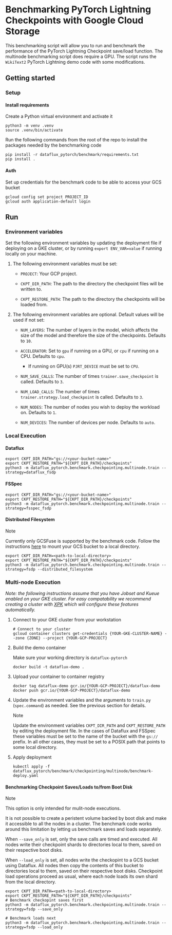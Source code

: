 # Benchmarking PyTorch Lightning Checkpoints with Google Cloud Storage

This benchmarking script will allow you to run and benchmark the performance of the PyTorch Lightning Checkpoint save/load function. The multinode benchmarking script does require a GPU. The script runs the `WikiText2` PyTorch Lightning demo code with some modifications.

## Getting started

### Setup
 
#### Install requirements
Create a Python virtual environment and activate it
```shell
python3 -m venv .venv
source .venv/bin/activate
```

Run the following commands from the root of the repo to install the packages needed by the benchmarking code

```shell
pip install -r dataflux_pytorch/benchmark/requirements.txt
pip install .
```

#### Auth

Set up credentials for the benchmark code to be able to access your GCS bucket

```shell
gcloud config set project PROJECT_ID
gcloud auth application-default login
```

## Run


### Environment variables

Set the following environment variables by updating the deployment file if deploying on a GKE cluster, or by running `export ENV_VAR=value` if running locally on your machine.

1. The following environment variables must be set:
  
    * `PROJECT`: Your GCP project.
    
    * `CKPT_DIR_PATH`: The path to the directory the checkpoint files will be written to.

    * `CKPT_RESTORE_PATH`: The path to the directory the checkpoints will be loaded from.

1. The following environment variables are optional. Default values will be used if not set:
  
    * `NUM_LAYERS`: The number of layers in the model, which affects the size of the model and therefore the size of the checkpoints. Defaults to `10`.
    
    * `ACCELERATOR`: Set to `gpu` if running on a GPU, or `cpu` if running on a CPU. Defaults to `cpu`.
      * If running on GPU(s) `PJRT_DEVICE` must be set to `CPU`.
    
    * `NUM_SAVE_CALLS`: The number of times `trainer.save_checkpoint` is called. Defaults to `3`.
    
    * `NUM_LOAD_CALLS`: The number of times `trainer.strategy.load_checkpoint` is called. Defaults to `3`. 

    * `NUM_NODES`: The number of nodes you wish to deploy the workload on. Defaults to `1`.

    * `NUM_DEVICES`: The number of devices per node. Defaults to `auto`. 

### Local Execution 

#### Dataflux
```shell
export CKPT_DIR_PATH="gs://<your-bucket-name>"
export CKPT_RESTORE_PATH="${CKPT_DIR_PATH}/checkpoints"
python3 -m dataflux_pytorch.benchmark.checkpointing.multinode.train --strategy=dataflux_fsdp
```

#### FSSpec
```shell
export CKPT_DIR_PATH="gs://<your-bucket-name>"
export CKPT_RESTORE_PATH="${CKPT_DIR_PATH}/checkpoints"
python3 -m dataflux_pytorch.benchmark.checkpointing.multinode.train --strategy=fsspec_fsdp
```

#### Distributed Filesystem
> [!NOTE]
> Currently only GCSFuse is supported by the benchmark code. Follow the instructions [here](https://cloud.google.com/storage/docs/cloud-storage-fuse/quickstart-mount-bucket) to mount your GCS bucket to a local directory.

```shell
export CKPT_DIR_PATH=<path-to-local-directory> 
export CKPT_RESTORE_PATH="${CKPT_DIR_PATH}/checkpoints"
python3 -m dataflux_pytorch.benchmark.checkpointing.multinode.train --strategy=fsdp --distributed_filesystem
```

### Multi-node Execution

_Note: the following instructions assume that you have Jobset and Kueue enabled on your GKE cluster. For easy compatability we recommend creating a cluster with [XPK](https://github.com/google/xpk) which will configure these features automatically._

1. Connect to your GKE cluster from your workstation
    ```shell
    # Connect to your cluster
    gcloud container clusters get-credentials {YOUR-GKE-CLUSTER-NAME} --zone {ZONE} --project {YOUR-GCP-PROJECT}
    ```

1. Build the demo container

    Make sure your working directory is `dataflux-pytorch`
    ```shell
    docker build -t dataflux-demo .
    ```

1. Upload your container to container registry

    ```shell
    docker tag dataflux-demo gcr.io/{YOUR-GCP-PROJECT}/dataflux-demo
    docker push gcr.io/{YOUR-GCP-PROJECT}/dataflux-demo
    ```

1. Update the environment variables and the arguments to `train.py` (`spec.command`) as needed. See the previous section for details.
   >[!NOTE]
   >Update the environment variables `CKPT_DIR_PATH` and `CKPT_RESTORE_PATH` by editing the deployment file. In the cases of Dataflux and FSSpec these variables must be set to the name of the bucket with the `gs://` prefix. In all other cases, they must be set to a POSIX path that points to some local directory.

1. Apply deployment  

   ```shell
   kubectl apply -f dataflux_pytorch/benchmark/checkpointing/multinode/benchmark-deploy.yaml
   ```


#### Benchmarking Checkpoint Saves/Loads to/from Boot Disk
>[!NOTE]
> This option is only intended for mulit-node executions. 

It is not possible to create a peristent volume backed by boot disk and make it accessible to all the nodes in a cluster. The benchmark code works around this limitation by letting us benchmark saves and loads separately. 

When `--save_only` is set, only the save calls are timed and executed. All nodes write their checkpoint shards to directories local to them, saved on their respective boot disks. 

When `--load_only` is set, all nodes write the checkopint to a GCS bucket using Dataflux. All nodes then copy the contents of this bucket to directories local to them, saved on their respective boot disks. Checkpoint load operations proceed as usual, where each node loads its own shard from the local directory.  

```shell
export CKPT_DIR_PATH=<path-to-local-directory>
export CKPT_RESTORE_PATH="${CKPT_DIR_PATH}/checkpoints"
# Benchmark checkopint saves first
python3 -m dataflux_pytorch.benchmark.checkpointing.multinode.train --strategy=fsdp --save_only

# Benchmark loads next
python3 -m dataflux_pytorch.benchmark.checkpointing.multinode.train --strategy=fsdp --load_only
```
